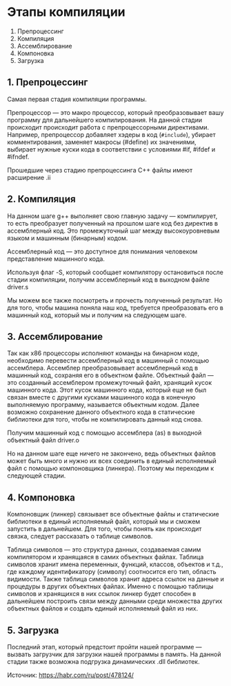 # Этапы компиляции

1. Препроцессинг
2. Компиляция
3. Ассемблирование
4. Компоновка
5. Загрузка

## 1. Препроцессинг

Самая первая стадия компиляции программы.

Препроцессор — это макро процессор, который преобразовывает вашу программу для дальнейшего компилирования.
На данной стадии происходит происходит работа с препроцессорными директивами.
Например, препроцессор добавляет хэдеры в код (`#include`), убирает комментирования, заменяет макросы (#define) их значениями, выбирает нужные куски кода в соответствии с условиями #if, #ifdef и #ifndef.

Прошедшие через стадию препроцессинга C++ файлы имеют расширение .ii

## 2. Компиляция

На данном шаге g++ выполняет свою главную задачу — компилирует, то есть преобразует полученный на прошлом шаге код без директив в ассемблерный код.
Это промежуточный шаг между высокоуровневым языком и машинным (бинарным) кодом.

Ассемблерный код — это доступное для понимания человеком представление машинного кода.

Используя флаг -S, который сообщает компилятору остановиться после стадии компиляции, получим ассемблерный код в выходном файле driver.s

Мы можем все также посмотреть и прочесть полученный результат. Но для того, чтобы машина поняла наш код,
требуется преобразовать его в машинный код, который мы и получим на следующем шаге.

## 3. Ассемблирование

Так как x86 процессоры исполняют команды на бинарном коде, необходимо перевести ассемблерный код в машинный с помощью ассемблера.
Ассемблер преобразовывает ассемблерный код в машинный код, сохраняя его в объектном файле.
Объектный файл — это созданный ассемблером промежуточный файл, хранящий кусок машинного кода.
 Этот кусок машинного кода, который еще не был связан вместе с другими кусками машинного кода в конечную выполняемую программу, называется объектным кодом.
Далее возможно сохранение данного объектного кода в статические библиотеки для того, чтобы не компилировать данный код снова.

Получим машинный код с помощью ассемблера (as) в выходной объектный файл driver.o

Но на данном шаге еще ничего не закончено, ведь объектных файлов может быть много и нужно их всех соединить в единый исполняемый файл с помощью компоновщика (линкера).
Поэтому мы переходим к следующей стадии.

## 4. Компоновка

Компоновщик (линкер) связывает все объектные файлы и статические библиотеки в единый исполняемый файл, который мы и сможем запустить в дальнейшем.
Для того, чтобы понять как происходит связка, следует рассказать о таблице символов.

Таблица символов — это структура данных, создаваемая самим компилятором и хранящаяся в самих объектных файлах. Таблица символов хранит имена переменных, функций,
классов, объектов и т.д., где каждому идентификатору (символу) соотносится его тип, область видимости.
Также таблица символов хранит адреса ссылок на данные и процедуры в других объектных файлах.
Именно с помощью таблицы символов и хранящихся в них ссылок линкер будет
способен в дальнейшем построить связи между данными среди множества других
объектных файлов и создать единый исполняемый файл из них.

## 5. Загрузка

Последний этап, который предстоит пройти нашей программе — вызвать загрузчик для загрузки нашей программы в память.
На данной стадии также возможна подгрузка динамических .dll библиотек.

Источник: https://habr.com/ru/post/478124/

